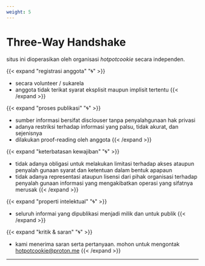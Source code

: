 ```yaml
---
weight: 5
---
```


<h1>Three-Way Handshake</h1>

situs ini dioperasikan oleh organisasi *hotpotcookie* secara independen.

{{< expand "registrasi anggota" "🌀" >}}
- secara volunteer / sukarela
- anggota tidak terikat syarat eksplisit maupun implisit tertentu
{{< /expand >}}

{{< expand "proses publikasi" "🌀" >}}
- sumber informasi bersifat disclouser tanpa penyalahgunaan hak privasi
- adanya restriksi terhadap informasi yang palsu, tidak akurat, dan sejenisnya
- dilakukan proof-reading oleh anggota
{{< /expand >}}

{{< expand "keterbatasan kewajiban" "🌀" >}}
- tidak adanya obligasi untuk melakukan limitasi terhadap akses ataupun penyalah gunaan syarat dan ketentuan dalam bentuk apapaun
- tidak adanya representasi ataupun lisensi dari pihak organisasi terhadap penyalah gunaan informasi yang mengakibatkan operasi yang sifatnya merusak
{{< /expand >}}

{{< expand "properti intelektual" "🌀" >}}
- seluruh informai yang dipublikasi menjadi milik dan untuk publik
{{< /expand >}}

{{< expand "kritik & saran" "🌀" >}}
- kami menerima saran serta pertanyaan. mohon untuk mengontak hotpotcookie@proton.me
{{< /expand >}}

---

